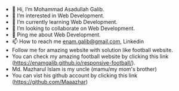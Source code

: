 - 👋 Hi, I’m Mohammad Asadullah Galib.
- 👀 I’m interested in Web Development.
- 🌱 I’m currently learning Web Development.
- 💞️ I’m looking to collaborate on Web Development.
- 💬 Ping me about Web Development.
- 📫 How to reach me enam.galib@gmail.com, Linkedin
- Follow me for amazing website with solution like football website.
- You can check my amazing football website by clicking this link (https://enamgalib.github.io/responsive-football/).
- Md. Mazharul Islam is my uncle (mamu/my mom's brother)
- You can vist his github account by clicking this link (https://github.com/Maaazhar)

<!---
Mohammad Asadullah Galib/Galib Programming Hero is a ✨ special ✨ repository because its `README.md` (this file) appears on your GitHub profile.
You can click the Preview link to take a look at your changes.
--->
